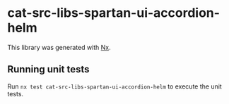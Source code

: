 # cat-src-libs-spartan-ui-accordion-helm

This library was generated with [Nx](https://nx.dev).


## Running unit tests

Run `nx test cat-src-libs-spartan-ui-accordion-helm` to execute the unit tests.

